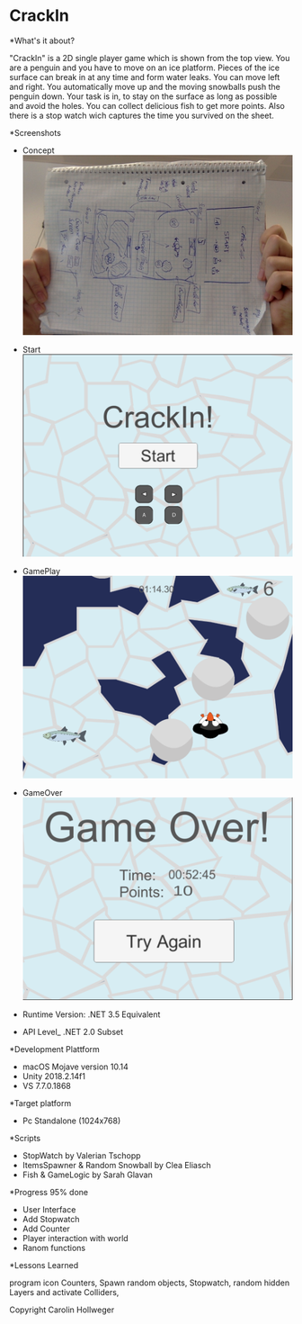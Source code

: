 # CrackIn
*What's it about?
</br>

"CrackIn" is a 2D single player game which is shown from the top view. You are a penguin and you have to move on an ice platform. Pieces of the ice surface can break in at any time and form water leaks. You can move left and right. You automatically move up and the moving snowballs push the penguin down. Your task is in, to stay on the surface as long as possible and avoid the holes. You can collect delicious fish to get more points. Also there is a stop watch wich captures the time you survived on the sheet.

*Screenshots

- Concept
![Concept](./Screenshot/Concept.jpeg)
- Start
![Start](./Screenshot/Start.jpeg)
- GamePlay
![GamePlay](./Screenshot/GamePlay.jpeg)
- GameOver
![GameOver](./Screenshot/GameOver.jpeg)

- Runtime Version: .NET 3.5 Equivalent
- API Level_  .NET 2.0 Subset

*Development Plattform

- macOS Mojave version 10.14 
- Unity 2018.2.14f1 
- VS 7.7.0.1868

*Target platform

- Pc Standalone (1024x768)


*Scripts

- StopWatch by Valerian Tschopp
- ItemsSpawner & Random Snowball by Clea Eliasch
- Fish & GameLogic by Sarah Glavan


*Progress 95% done

- User Interface
- Add Stopwatch
- Add Counter
- Player interaction with world
- Ranom functions 


*Lessons Learned

program icon Counters, Spawn random objects, Stopwatch,
random hidden Layers and activate Colliders,


Copyright Carolin Hollweger 


 

